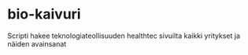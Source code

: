 # bio-kaivuri
Scripti hakee teknologiateollisuuden healthtec sivuilta kaikki yritykset ja näiden avainsanat

